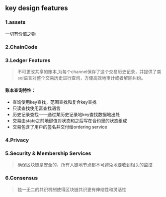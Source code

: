 ##  key design features

### 1.assets

一切有价值之物

### 2.ChainCode



### 3.Ledger Features

> 不可更改共享的账本,为每个channel保存了这个交易历史记录，并提供了类sql语言对整个交易历史进行查询，方便高效地审计或者解除纠纷。

#### 账本查询特性：

- 查询使用key查找，范围查找和复合key查找
- 只读查找使用富查找语言
- 历史记录查找——通过某历史记录地key查找数据地出处
- 交易由state之前地键值对状态和之后写在合约里的状态组成
- 交易包含了用户的签名并交付给ordering service

### 4.Privacy

### 5.Security & Membership Services 

> 确保区块链是安全的，所有入链地节点都不可避免地要收到相关的监控

### 6.Consensus

> 独一无二的共识机制使得区块链共识更有伸缩性和灵活性



